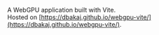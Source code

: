 A WebGPU application built with Vite.\
Hosted on [https://dbakaj.github.io/webgpu-vite/](https://dbakaj.github.io/webgpu-vite/).
